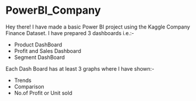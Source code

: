 # PowerBI_Company
Hey there! I have made a basic Power BI project using the Kaggle Company Finance Dataset.
I have prepared 3 dashboards i.e.:-
- Product DashBoard
- Profit and Sales Dashboard
- Segment DashBoard

Each Dash Board has at least 3 graphs where I have shown:-
- Trends
- Comparison
- No.of Profit or Unit sold

